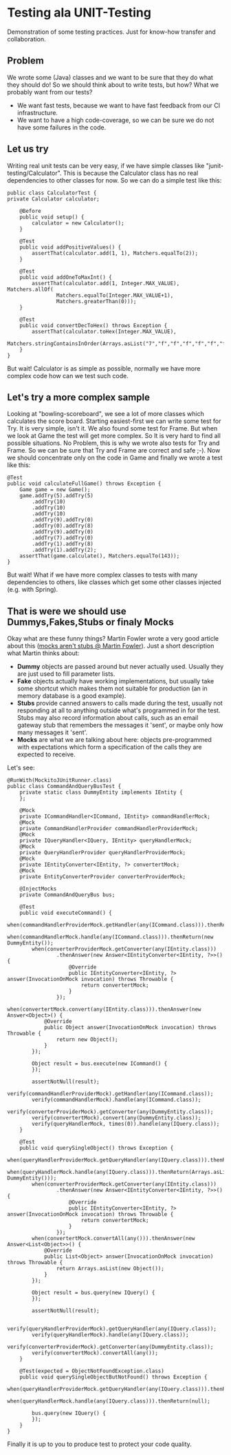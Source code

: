 # Testing ala UNIT-Testing 
Demonstration of some testing practices. Just for know-how transfer and collaboration.

## Problem
We wrote some (Java) classes and we want to be sure that they do what they should do!
So we should think about to write tests, but how?
What we probably want from our tests?
* We want fast tests, because we want to have fast feedback from our CI infrastructure.
* We want to have a high code-coverage, so we can be sure we do not have some failures in the code.

## Let us try
Writing real unit tests can be very easy, if we have simple classes like "junit-testing/Calculator". This is because the Calculator class has no real dependencies to other classes for now. So we can do a simple test like this:

	public class CalculatorTest {
	private Calculator calculator;
	
		@Before
		public void setup() {
			calculator = new Calculator();
		}
		
		@Test
		public void addPositiveValues() {
			assertThat(calculator.add(1, 1), Matchers.equalTo(2));
		}
		
		@Test
		public void addOneToMaxInt() {
			assertThat(calculator.add(1, Integer.MAX_VALUE), Matchers.allOf(
					Matchers.equalTo(Integer.MAX_VALUE+1),
					Matchers.greaterThan(0)));
		}
		
		@Test
		public void convertDecToHex() throws Exception {
			assertThat(calculator.toHex(Integer.MAX_VALUE),
			Matchers.stringContainsInOrder(Arrays.asList("7","f","f","f","f","f","f")));
		}
	}

But wait! Calculator is as simple as possible, normally we have more complex code how can we test such code.

## Let's try a more complex sample
Looking at "bowling-scoreboard", we see a lot of more classes which calculates the score board. Starting easiest-first we can write some test for Try. It is very simple, isn't it. We also found some test for Frame. But when we look at Game the test will get more complex. So It is very hard to find all possible situations. 
No Problem, this is why we wrote also tests for Try and Frame. So we can be sure that Try and Frame are correct and safe ;-). Now we should concentrate only on the code in Game and finally we wrote a test like this:

	@Test
	public void calculateFullGame() throws Exception {
		Game game = new Game();
		game.addTry(5).addTry(5)
		    .addTry(10)
		    .addTry(10)
		    .addTry(10)
		    .addTry(9).addTry(0)
		    .addTry(0).addTry(8)
		    .addTry(9).addTry(0)
		    .addTry(7).addTry(0)
		    .addTry(1).addTry(8)
		    .addTry(1).addTry(2);
		assertThat(game.calculate(), Matchers.equalTo(143));
	}

But wait! What if we have more complex classes to tests with many dependencies to others, like classes which get some other classes injected (e.g. with Spring).

## That is were we should use Dummys,Fakes,Stubs or finaly Mocks
Okay what are these funny things? Martin Fowler wrote a very good article about this ([mocks aren't stubs @ Martin Fowler](url "http://martinfowler.com/articles/mocksArentStubs.html")). Just a short description what Martin thinks about: 
*   **Dummy** objects are passed around but never actually used. Usually they are just used to fill parameter lists.
*   **Fake** objects actually have working implementations, but usually take some shortcut which makes them not suitable for production (an in memory database is a good example).
*   **Stubs** provide canned answers to calls made during the test, usually not responding at all to anything outside what's programmed in for the test. Stubs may also record information about calls, such as an email gateway stub that remembers the messages it 'sent', or maybe only how many messages it 'sent'.
*   **Mocks** are what we are talking about here: objects pre-programmed with expectations which form a specification of the calls they are expected to receive.

Let's see:

	@RunWith(MockitoJUnitRunner.class)
	public class CommandAndQueryBusTest {
		private static class DummyEntity implements IEntity {
		};
	
		@Mock
		private ICommandHandler<ICommand, IEntity> commandHandlerMock;
		@Mock
		private CommandHandlerProvider commandHandlerProviderMock;
		@Mock
		private IQueryHandler<IQuery, IEntity> queryHandlerMock;
		@Mock
		private QueryHandlerProvider queryHandlerProviderMock;
		@Mock
		private IEntityConverter<IEntity, ?> convertertMock;
		@Mock
		private EntityConverterProvider converterProviderMock;
	
		@InjectMocks
		private CommandAndQueryBus bus;
	
		@Test
		public void executeCommand() {
			when(commandHandlerProviderMock.getHandler(any(ICommand.class))).thenReturn(commandHandlerMock);
			when(commandHandlerMock.handle(any(ICommand.class))).thenReturn(new DummyEntity());
			when(converterProviderMock.getConverter(any(IEntity.class)))
					.thenAnswer(new Answer<IEntityConverter<IEntity, ?>>() {
						@Override
						public IEntityConverter<IEntity, ?> answer(InvocationOnMock invocation) throws Throwable {
							return convertertMock;
						}
					});
			when(convertertMock.convert(any(IEntity.class))).thenAnswer(new Answer<Object>() {
				@Override
				public Object answer(InvocationOnMock invocation) throws Throwable {
					return new Object();
				}
			});
	
			Object result = bus.execute(new ICommand() {
			});
	
			assertNotNull(result);
			verify(commandHandlerProviderMock).getHandler(any(ICommand.class));
			verify(commandHandlerMock).handle(any(ICommand.class));
			verify(converterProviderMock).getConverter(any(DummyEntity.class));
			verify(convertertMock).convert(any(DummyEntity.class));
			verify(queryHandlerMock, times(0)).handle(any(IQuery.class));
		}
	
		@Test
		public void querySingleObject() throws Exception {
			when(queryHandlerProviderMock.getQueryHandler(any(IQuery.class))).thenReturn(queryHandlerMock);
			when(queryHandlerMock.handle(any(IQuery.class))).thenReturn(Arrays.asList(new DummyEntity()));
			when(converterProviderMock.getConverter(any(IEntity.class)))
					.thenAnswer(new Answer<IEntityConverter<IEntity, ?>>() {
						@Override
						public IEntityConverter<IEntity, ?> answer(InvocationOnMock invocation) throws Throwable {
							return convertertMock;
						}
					});
			when(convertertMock.convertAll(any())).thenAnswer(new Answer<List<Object>>() {
				@Override
				public List<Object> answer(InvocationOnMock invocation) throws Throwable {
					return Arrays.asList(new Object());
				}
			});
	
			Object result = bus.query(new IQuery() {
			});
	
			assertNotNull(result);
			
			verify(queryHandlerProviderMock).getQueryHandler(any(IQuery.class));
			verify(queryHandlerMock).handle(any(IQuery.class));
			verify(converterProviderMock).getConverter(any(DummyEntity.class));
			verify(convertertMock).convertAll(any());
		}
	
		@Test(expected = ObjectNotFoundException.class)
		public void querySingleObjectButNotFound() throws Exception {
			when(queryHandlerProviderMock.getQueryHandler(any(IQuery.class))).thenReturn(queryHandlerMock);
			when(queryHandlerMock.handle(any(IQuery.class))).thenReturn(null);
			
			bus.query(new IQuery() {
			});
		}
	}

Finally it is up to you to produce test to protect your code quality.





